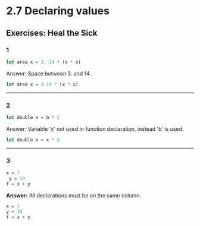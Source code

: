 # 2.7 Declaring values

## Exercises: Heal the Sick

### 1

```haskell
let area x = 3. 14 * (x * x)
```

Answer: Space between 3. and 14.

```haskell
let area x = 3.14 * (x * x)
```

***

### 2

```haskell
let double x = b * 2
```

Answer: Variable 'x' not used in function declaration, instead 'b' is used.

```haskell
let double x = x * 2
```

***

### 3

```haskell
x = 7
 y = 10
f = x + y
```

**Answer:** All declorations must be on the same column.

```haskell
x = 7
y = 10
f = x + y
```
